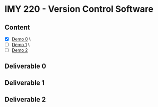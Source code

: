 # IMY 220 - Version Control Software

## Content
- [x] [Demo 0](#deliverable-0) \
- [ ] [Demo 1](#deliverable-1) \
- [ ] [Demo 2](#deliverable-2)

## Deliverable 0

## Deliverable 1

## Deliverable 2

